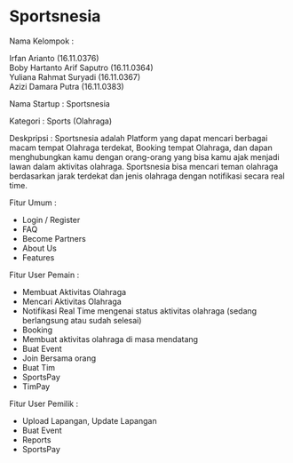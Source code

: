 # Sportsnesia

Nama Kelompok :

Irfan Arianto (16.11.0376) <br>
Boby Hartanto Arif Saputro (16.11.0364)<br>
Yuliana Rahmat Suryadi (16.11.0367)<br>
Azizi Damara Putra (16.11.0383)<br>

Nama Startup : Sportsnesia

Kategori : Sports (Olahraga)

Deskpripsi : Sportsnesia adalah Platform yang dapat mencari berbagai macam tempat Olahraga terdekat, Booking tempat Olahraga, dan dapan menghubungkan kamu dengan orang-orang yang bisa kamu ajak menjadi lawan dalam aktivitas olahraga. Sportsnesia bisa mencari teman olahraga berdasarkan jarak terdekat dan jenis olahraga dengan notifikasi secara real time.

Fitur Umum :

- Login / Register
- FAQ
- Become Partners
- About Us
- Features

Fitur User Pemain :
- Membuat Aktivitas Olahraga
- Mencari Aktivitas Olahraga
- Notifikasi Real Time mengenai status aktivitas olahraga (sedang berlangsung atau sudah selesai)
- Booking
- Membuat aktivitas olahraga di masa mendatang
- Buat Event
- Join Bersama orang
- Buat Tim
- SportsPay
- TimPay

Fitur User Pemilik :
- Upload Lapangan, Update Lapangan
- Buat Event
- Reports
- SportsPay

